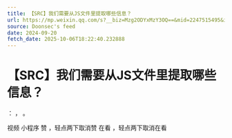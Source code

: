 ```yaml
---
title: 【SRC】我们需要从JS文件里提取哪些信息？
url: https://mp.weixin.qq.com/s?__biz=Mzg2ODYxMzY3OQ==&mid=2247515495&idx=1&sn=8a8fbed9f4f5693759b8df8e3c4ea8ca
source: Doonsec's feed
date: 2024-09-20
fetch_date: 2025-10-06T18:22:40.232888
---
```


# 【SRC】我们需要从JS文件里提取哪些信息？

：
，
。

视频
小程序
赞
，轻点两下取消赞
在看
，轻点两下取消在看